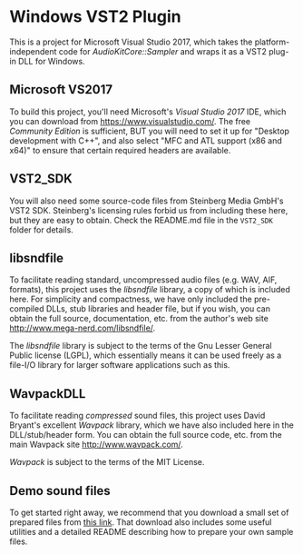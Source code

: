 # Windows VST2 Plugin
This is a project for Microsoft Visual Studio 2017, which takes the platform-independent code for *AudioKitCore::Sampler* and wraps it as a VST2 plug-in DLL for Windows.

## Microsoft VS2017
To build this project, you'll need Microsoft's *Visual Studio 2017* IDE, which you can download from https://www.visualstudio.com/. The free *Community Edition* is sufficient, BUT you will need to set it up for "Desktop development with C++", and also select "MFC and ATL support (x86 and x64)" to ensure that certain required headers are available.

## VST2_SDK
You will also need some source-code files from Steinberg Media GmbH's VST2 SDK. Steinberg's licensing rules forbid us from including these here, but they are easy to obtain. Check the README.md file in the `VST2_SDK` folder for details.

## libsndfile
To facilitate reading standard, uncompressed audio files (e.g. WAV, AIF, formats), this project uses the *libsndfile* library, a copy of which is included here. For simplicity and compactness, we have only included the pre-compiled DLLs, stub libraries and header file, but if you wish, you can obtain the full source, documentation, etc. from the author's web site http://www.mega-nerd.com/libsndfile/.

The *libsndfile* library is subject to the terms of the Gnu Lesser General Public license (LGPL), which essentially means it can be used freely as a file-I/O library for larger software applications such as this.

## WavpackDLL
To facilitate reading *compressed* sound files, this project uses David Bryant's excellent *Wavpack* library, which we have also included here in the DLL/stub/header form. You can obtain the full source code, etc. from the main Wavpack site http://www.wavpack.com/.

*Wavpack* is subject to the terms of the MIT License.

## Demo sound files
To get started right away, we recommend that you download a small set of prepared files from [this link](http://audiokit.io/downloads/ROMPlayerInstruments.zip). That download also includes some useful utilities and a detailed README describing how to prepare your own sample files.
